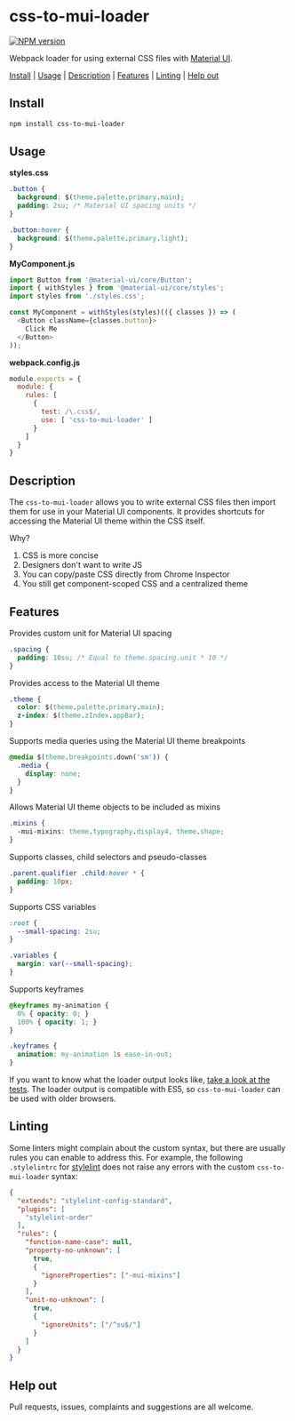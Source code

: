 # css-to-mui-loader
[![NPM version][npm-image]][npm-url]

Webpack loader for using external CSS files with [Material UI](https://github.com/mui-org/material-ui).

[Install](#install) | [Usage](#usage) | [Description](#description) | [Features](#features) | [Linting](#linting) | [Help out](#help-out)

## Install

```bash
npm install css-to-mui-loader
```

## Usage

**styles.css**
```css
.button {
  background: $(theme.palette.primary.main);
  padding: 2su; /* Material UI spacing units */
}

.button:hover {
  background: $(theme.palette.primary.light);
}
```

**MyComponent.js**
```js
import Button from '@material-ui/core/Button';
import { withStyles } from '@material-ui/core/styles';
import styles from './styles.css';

const MyComponent = withStyles(styles)(({ classes }) => (
  <Button className={classes.button}>
    Click Me
  </Button>
));
```

**webpack.config.js**
```js
module.exports = {
  module: {
    rules: [
      {
        test: /\.css$/,
        use: [ 'css-to-mui-loader' ]
      }
    ]
  }
}
```

## Description

The `css-to-mui-loader` allows you to write external CSS files then import them for use in your Material UI components. It provides shortcuts for accessing the Material UI theme within the CSS itself.

Why?

1. CSS is more concise
2. Designers don't want to write JS
3. You can copy/paste CSS directly from Chrome Inspector
4. You still get component-scoped CSS and a centralized theme

## Features

Provides custom unit for Material UI spacing
```css
.spacing {
  padding: 10su; /* Equal to theme.spacing.unit * 10 */
}
```

Provides access to the Material UI theme
```css
.theme {
  color: $(theme.palette.primary.main);
  z-index: $(theme.zIndex.appBar);
}
```

Supports media queries using the Material UI theme breakpoints
```css
@media $(theme.breakpoints.down('sm')) {
  .media {
    display: none;
  }
}
```

Allows Material UI theme objects to be included as mixins
```css
.mixins {
  -mui-mixins: theme.typography.display4, theme.shape;
}
```

Supports classes, child selectors and pseudo-classes
```css
.parent.qualifier .child:hover * {
  padding: 10px;
}
```

Supports CSS variables
```css
:root {
  --small-spacing: 2su;
}

.variables {
  margin: var(--small-spacing);
}
```

Supports keyframes
```css
@keyframes my-animation {
  0% { opacity: 0; }
  100% { opacity: 1; }
}

.keyframes {
  animation: my-animation 1s ease-in-out;
}
```

If you want to know what the loader output looks like,
[take a look at the tests](/css-to-mui-loader.test.js). The loader output is
compatible with ES5, so `css-to-mui-loader` can be used with older browsers.

## Linting

Some linters might complain about the custom syntax, but there are usually rules you can enable to address this. For example, the following `.stylelintrc` for [stylelint](https://github.com/stylelint/stylelint) does not raise any errors with the custom `css-to-mui-loader` syntax:

```json
{
  "extends": "stylelint-config-standard",
  "plugins": [
    "stylelint-order"
  ],
  "rules": {
    "function-name-case": null,
    "property-no-unknown": [
      true,
      {
        "ignoreProperties": ["-mui-mixins"]
      }
    ],
    "unit-no-unknown": [
      true,
      {
        "ignoreUnits": ["/^su$/"]
      }
    ]
  }
}
```

## Help out

Pull requests, issues, complaints and suggestions are all welcome.

[npm-image]: https://img.shields.io/npm/v/css-to-mui-loader.svg?style=flat-square
[npm-url]: https://npmjs.org/package/css-to-mui-loader
